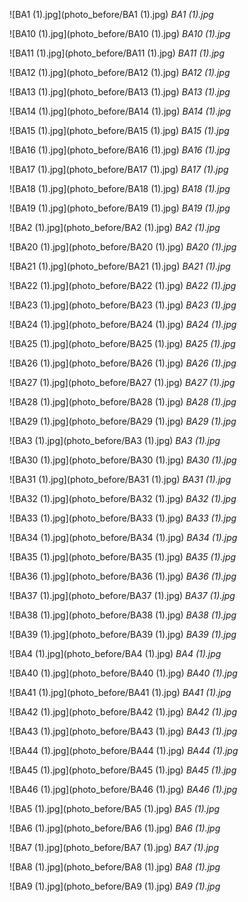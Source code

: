 ![BA1 (1).jpg](photo_before/BA1 (1).jpg)
*BA1 (1).jpg*

![BA10 (1).jpg](photo_before/BA10 (1).jpg)
*BA10 (1).jpg*

![BA11 (1).jpg](photo_before/BA11 (1).jpg)
*BA11 (1).jpg*

![BA12 (1).jpg](photo_before/BA12 (1).jpg)
*BA12 (1).jpg*

![BA13 (1).jpg](photo_before/BA13 (1).jpg)
*BA13 (1).jpg*

![BA14 (1).jpg](photo_before/BA14 (1).jpg)
*BA14 (1).jpg*

![BA15 (1).jpg](photo_before/BA15 (1).jpg)
*BA15 (1).jpg*

![BA16 (1).jpg](photo_before/BA16 (1).jpg)
*BA16 (1).jpg*

![BA17 (1).jpg](photo_before/BA17 (1).jpg)
*BA17 (1).jpg*

![BA18 (1).jpg](photo_before/BA18 (1).jpg)
*BA18 (1).jpg*

![BA19 (1).jpg](photo_before/BA19 (1).jpg)
*BA19 (1).jpg*

![BA2 (1).jpg](photo_before/BA2 (1).jpg)
*BA2 (1).jpg*

![BA20 (1).jpg](photo_before/BA20 (1).jpg)
*BA20 (1).jpg*

![BA21 (1).jpg](photo_before/BA21 (1).jpg)
*BA21 (1).jpg*

![BA22 (1).jpg](photo_before/BA22 (1).jpg)
*BA22 (1).jpg*

![BA23 (1).jpg](photo_before/BA23 (1).jpg)
*BA23 (1).jpg*

![BA24 (1).jpg](photo_before/BA24 (1).jpg)
*BA24 (1).jpg*

![BA25 (1).jpg](photo_before/BA25 (1).jpg)
*BA25 (1).jpg*

![BA26 (1).jpg](photo_before/BA26 (1).jpg)
*BA26 (1).jpg*

![BA27 (1).jpg](photo_before/BA27 (1).jpg)
*BA27 (1).jpg*

![BA28 (1).jpg](photo_before/BA28 (1).jpg)
*BA28 (1).jpg*

![BA29 (1).jpg](photo_before/BA29 (1).jpg)
*BA29 (1).jpg*

![BA3 (1).jpg](photo_before/BA3 (1).jpg)
*BA3 (1).jpg*

![BA30 (1).jpg](photo_before/BA30 (1).jpg)
*BA30 (1).jpg*

![BA31 (1).jpg](photo_before/BA31 (1).jpg)
*BA31 (1).jpg*

![BA32 (1).jpg](photo_before/BA32 (1).jpg)
*BA32 (1).jpg*

![BA33 (1).jpg](photo_before/BA33 (1).jpg)
*BA33 (1).jpg*

![BA34 (1).jpg](photo_before/BA34 (1).jpg)
*BA34 (1).jpg*

![BA35 (1).jpg](photo_before/BA35 (1).jpg)
*BA35 (1).jpg*

![BA36 (1).jpg](photo_before/BA36 (1).jpg)
*BA36 (1).jpg*

![BA37 (1).jpg](photo_before/BA37 (1).jpg)
*BA37 (1).jpg*

![BA38 (1).jpg](photo_before/BA38 (1).jpg)
*BA38 (1).jpg*

![BA39 (1).jpg](photo_before/BA39 (1).jpg)
*BA39 (1).jpg*

![BA4 (1).jpg](photo_before/BA4 (1).jpg)
*BA4 (1).jpg*

![BA40 (1).jpg](photo_before/BA40 (1).jpg)
*BA40 (1).jpg*

![BA41 (1).jpg](photo_before/BA41 (1).jpg)
*BA41 (1).jpg*

![BA42 (1).jpg](photo_before/BA42 (1).jpg)
*BA42 (1).jpg*

![BA43 (1).jpg](photo_before/BA43 (1).jpg)
*BA43 (1).jpg*

![BA44 (1).jpg](photo_before/BA44 (1).jpg)
*BA44 (1).jpg*

![BA45 (1).jpg](photo_before/BA45 (1).jpg)
*BA45 (1).jpg*

![BA46 (1).jpg](photo_before/BA46 (1).jpg)
*BA46 (1).jpg*

![BA5 (1).jpg](photo_before/BA5 (1).jpg)
*BA5 (1).jpg*

![BA6 (1).jpg](photo_before/BA6 (1).jpg)
*BA6 (1).jpg*

![BA7 (1).jpg](photo_before/BA7 (1).jpg)
*BA7 (1).jpg*

![BA8 (1).jpg](photo_before/BA8 (1).jpg)
*BA8 (1).jpg*

![BA9 (1).jpg](photo_before/BA9 (1).jpg)
*BA9 (1).jpg*

